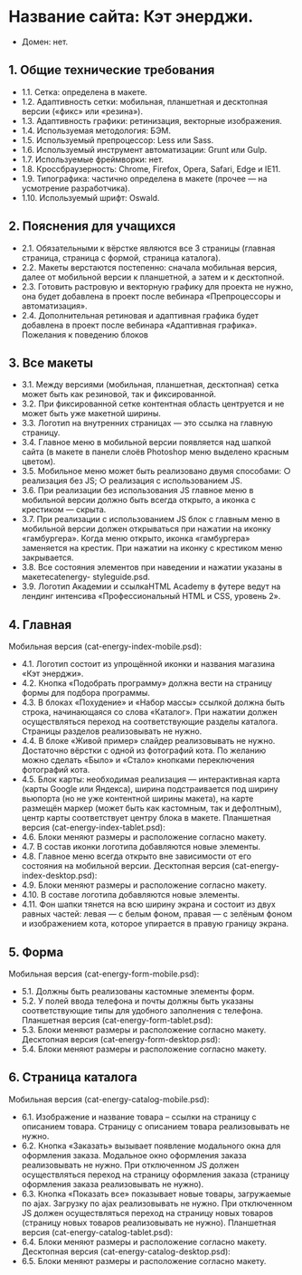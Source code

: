 # Название сайта: Кэт энерджи.
- Домен: нет.

## 1. Общие технические требования
- 1.1. Сетка: определена в макете.
- 1.2. Адаптивность сетки: мобильная, планшетная и десктопная версии
(«фикс» или «резина»).
- 1.3. Адаптивность графики: ретинизация, векторные изображения.
- 1.4. Используемая методология: БЭМ.
- 1.5. Используемый препроцессор: Less или Sass.
- 1.6. Используемый инструмент автоматизации: Grunt или Gulp.
- 1.7. Используемые фреймворки: нет.
- 1.8. Кроссбраузерность: Chrome, Firefox, Opera, Safari, Edge и IE11.
- 1.9. Типографика: частично определена в макете (прочее — на усмотрение
разработчика).
- 1.10. Используемый шрифт: Oswald.

## 2. Пояснения для учащихся
- 2.1. Обязательными к вёрстке являются все 3 страницы (главная страница,
страница с формой, страница каталога).
- 2.2. Макеты верстаются постепенно: сначала мобильная версия, далее от
мобильной версии к планшетной, а затем и к десктопной.
- 2.3. Готовить растровую и векторную графику для проекта не нужно, она
будет добавлена в проект после вебинара «Препроцессоры и автоматизация».
- 2.4. Дополнительная ретиновая и адаптивная графика будет добавлена в
проект после вебинара «Адаптивная графика».
Пожелания к поведению блоков

## 3. Все макеты
- 3.1. Между версиями (мобильная, планшетная, десктопная) сетка может
быть как резиновой, так и фиксированной.
- 3.2. При фиксированной сетке контентная область центруется и не может
быть уже макетной ширины.
- 3.3. Логотип на внутренних страницах — это ссылка на главную страницу.
- 3.4. Главное меню в мобильной версии появляется над шапкой сайта (в
макете в панели слоёв Photoshop меню выделено красным цветом).
- 3.5. Мобильное меню может быть реализовано двумя способами:
○ реализация без JS;
○ реализация с использованием JS.
- 3.6. При реализации без использования JS главное меню в мобильной
версии должно быть всегда открыто, а иконка с крестиком — скрыта.
- 3.7. При реализации с использованием JS блок с главным меню в мобильной
версии должен открываться при нажатии на иконку «гамбургера». Когда меню
открыто, иконка «гамбургера» заменяется на крестик. При нажатии на иконку с
крестиком меню закрывается.
- 3.8. Все состояния элементов при наведении и нажатии указаны в макетеcatenergy-
styleguide.psd.
- 3.9. Логотип Академии и ссылкаHTML Academy в футере ведут на лендинг
интенсива «Профессиональный HTML и CSS, уровень 2».

## 4. Главная
Мобильная версия (cat-energy-index-mobile.psd):
- 4.1. Логотип состоит из упрощённой иконки и названия магазина «Кэт
энерджи».
- 4.2. Кнопка «Подобрать программу» должна вести на страницу формы для
подбора программы.
- 4.3. В блоках «Похудение» и «Набор массы» ссылкой должна быть строка,
начинающаяся со слова «Каталог». При нажатии должен осуществляться
переход на соответствующие разделы каталога. Страницы разделов
реализовывать не нужно.
- 4.4. В блоке «Живой пример» слайдер реализовывать не нужно. Достаточно
вёрстки с одной из фотографий кота. По желанию можно сделать «Было» и
«Стало» кнопками переключения фотографий кота.
- 4.5. Блок карты: необходимая реализация — интерактивная карта (карты
Google или Яндекса), ширина подстраивается под ширину вьюпорта (но не уже
контентной ширины макета), на карте размещён маркер (может быть как
кастомным, так и дефолтным), центр карты соответствует центру блока в
макете.
Планшетная версия (cat-energy-index-tablet.psd):
- 4.6. Блоки меняют размеры и расположение согласно макету.
- 4.7. В состав иконки логотипа добавляются новые элементы.
- 4.8. Главное меню всегда открыто вне зависимости от его состояния на
мобильной версии.
Десктопная версия (cat-energy-index-desktop.psd):
- 4.9. Блоки меняют размеры и расположение согласно макету.
- 4.10. В составе логотипа добавляются новые элементы.
- 4.11. Фон шапки тянется на всю ширину экрана и состоит из двух равных
частей: левая — с белым фоном, правая — с зелёным фоном и изображением
кота, которое упирается в правую границу экрана.

## 5. Форма
Мобильная версия (cat-energy-form-mobile.psd):
- 5.1. Должны быть реализованы кастомные элементы форм.
- 5.2. У полей ввода телефона и почты должны быть указаны
соответствующие типы для удобного заполнения с телефона.
Планшетная версия (cat-energy-form-tablet.psd):
- 5.3. Блоки меняют размеры и расположение согласно макету.
Десктопная версия (cat-energy-form-desktop.psd):
- 5.4. Блоки меняют размеры и расположение согласно макету.

## 6. Страница каталога
Мобильная версия (cat-energy-catalog-mobile.psd):
- 6.1. Изображение и название товара – ссылки на страницу с описанием
товара. Страницу с описанием товара реализовывать не нужно.
- 6.2. Кнопка «Заказать» вызывает появление модального окна для
оформления заказа. Модальное окно оформления заказа реализовывать не
нужно. При отключенном JS должен осуществляться переход на страницу
оформления заказа (страницу оформления заказа реализовывать не нужно).
- 6.3. Кнопка «Показать все» показывает новые товары, загружаемые по ajax.
Загрузку по ajax реализовывать не нужно. При отключенном JS должен
осуществляться переход на страницу новых товаров (страницу новых товаров
реализовывать не нужно).
Планшетная версия (cat-energy-catalog-tablet.psd):
- 6.4. Блоки меняют размеры и расположение согласно макету.
Десктопная версия (cat-energy-catalog-desktop.psd):
- 6.5. Блоки меняют размеры и расположение согласно макету.